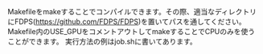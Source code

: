 Makefileをmakeすることでコンパイルできます。その際、適当なディレクトリにFDPS(https://github.com/FDPS/FDPS)を置いてパスを通してください。
Makefile内のUSE_GPUをコメントアウトしてmakeすることでCPUのみを使うことができます。
実行方法の例はjob.shに書いてあります。
